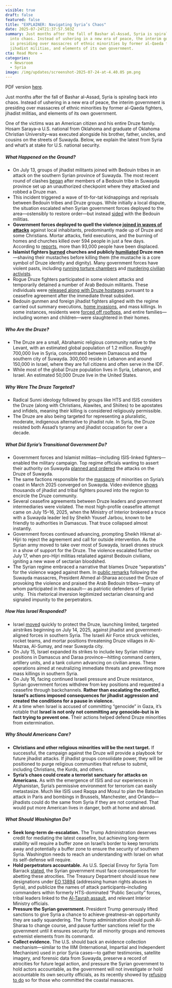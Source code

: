 ```yaml
---
visible: true
draft: false
featured: false
title: "EXPLAINER: Navigating Syria’s Chaos"
date: 2025-07-24T21:37:57.503Z
summary: Just months after the fall of Bashar al-Assad, Syria is spiraling back
  into chaos. Instead of ushering in a new era of peace, the interim government
  is presiding over massacres of ethnic minorities by former al-Qaeda fighters,
  jihadist militias, and elements of its own government.
cta: Read More →
categories:
  - Newsroom
  - Syria
image: /img/updates/screenshot-2025-07-24-at-4.40.05 pm.png
---
```

PDF version [here](https://polaris-us.netlify.app/docs/docs/explainer-navigating-syria%E2%80%99s-chaos.pdf).

Just months after the fall of Bashar al-Assad, Syria is spiraling back into chaos. Instead of ushering in a new era of peace, the interim government is presiding over massacres of ethnic minorities by former al-Qaeda fighters, jihadist militias, and elements of its own government.

One of the victims was an American citizen and his entire Druze family. Hosam Saraya–a U.S. national from Oklahoma and graduate of Oklahoma Christian University–was executed alongside his brother, father, uncles, and cousins on the streets of Suwayda. Below, we explain the latest from Syria and what’s at stake for U.S. national security.

##### What Happened on the Ground?

* On July 13, groups of jihadist militants joined with Bedouin tribes in an attack on the southern Syrian province of Suwayda. The most recent round of clashes [began](https://www.washingtonpost.com/world/2025/07/14/syria-druze-clashes-explainer-sweida-bedouin/86f410f0-60c7-11f0-bf70-56d8888ebb94_story.html) after members of a Bedouin tribe in Suwayda province set up an unauthorized checkpoint where they attacked and robbed a Druze man. 
* This incident triggered a wave of tit-for-tat kidnappings and reprisals between Bedouin tribes and Druze groups. While initially a local dispute, the situation escalated when Syrian government forces deployed to the area—ostensibly to restore order—but instead [sided](https://www.bbc.com/news/articles/c0m87d4p9gvo) with the Bedouin militias.
* **Government forces deployed to quell the violence [joined in waves of attacks](https://www.memri.org/reports/systematic-atrocities-against-druze-swaida-syria-july-2025-%E2%80%93-warning-graphic)** against local inhabitants, predominantly made up of Druze and some Christians. Mortar attacks, field executions, and the burning of homes and churches killed over 594 people in just a few days. According to [reports](https://reliefweb.int/report/syrian-arab-republic/syrian-arab-republic-flash-update-no-2-escalation-hostilities-sweida-governorate-20-july-2025), more than 93,000 people have been displaced.
* **Islamist fighters [burned](https://www.ncronline.org/news/houses-destroyed-church-burnt-new-wave-violence-against-syrian-christians) churches and publicly [humiliated](https://www.jpost.com/middle-east/article-861299) Druze men**—shaving their mustaches before killing them (the mustache is a core symbol of Druze identity and dignity). Many government forces have violent pasts, including [running torture chambers](https://snhr.org/blog/2022/01/31/57274/) and [murdering civilian activists](https://www.nytimes.com/2018/11/23/world/middleeast/syria-fares-activist-killed.html).
* Rogue Druze fighters participated in some violent attacks and temporarily detained a number of Arab Bedouin militants. These individuals were [released along with Druze hostages](https://www.reuters.com/world/middle-east/bedouin-civilians-leave-syrias-sweida-tense-truce-holds-2025-07-21/) pursuant to a ceasefire agreement after the immediate threat subsided. 
* Bedouin gunmen and foreign jihadist fighters aligned with the regime carried out summary executions, [home invasions](https://www.reuters.com/world/middle-east/bodies-looted-homes-syrias-druze-reeling-after-sweida-bloodshed-2025-07-18/), and mass killings. In some instances, residents were [forced off rooftops](https://twitter.com/FightExtremism/status/1946651366279041034), and entire families—including women and children—were slaughtered in their homes. 

##### Who Are the Druze?

* The Druze are a small, Abrahamic religious community native to the Levant, with an estimated global population of 1.2 million. Roughly 700,000 live in Syria, concentrated between Damascus and the southern city of Suwayda. 300,000 reside in Lebanon and around 150,000 in Israel, where they are full citizens and often serve in the IDF. 
* While most of the global Druze population lives in Syria, Lebanon, and Israel. An estimated 50,000 Druze live in the United States. 

##### Why Were The Druze Targeted?

* Radical Sunni ideology followed by groups like HTS and ISIS considers the Druze (along with Christians, Alawites, and Shiites) to be apostates and infidels, meaning their killing is considered religiously permissible.
* The Druze are also being targeted for representing a pluralistic, moderate, indigenous alternative to jihadist rule. In Syria, the Druze resisted both Assad’s tyranny and jihadist occupation for over a decade. 

##### What Did Syria’s Transitional Government Do?

* Government forces and Islamist militias—including ISIS-linked fighters— enabled the military campaign. Top regime officials wanting to assert their authority on Suwayda [planned and ordered](https://www.reuters.com/world/middle-east/syria-believed-it-had-green-light-us-israel-deploy-troops-sweida-2025-07-19/?utm_) the attacks on the Druze of Suwayda. 
* The same factions responsible for the [massacre](https://www.reuters.com/investigations/syrian-forces-massacred-1500-alawites-chain-command-led-damascus-2025-06-30/) of minorities on Syria’s coast in March 2025 converged on Suwayda. Video evidence [shows](https://twitter.com/vvanwilgenburg/status/1947014703172948161) thousands of jihadist and tribal fighters poured into the region to encircle the Druze community.
* Several ceasefire agreements between Druze leaders and government intermediaries were violated. The most high-profile ceasefire attempt came on July 15–16, 2025, when the Ministry of Interior brokered a truce with a Suwayda leader led by Sheikh Yousef Jarbou, known to be friendly to authorities in Damascus. That truce collapsed almost instantly. 
* Government forces continued advancing, prompting Sheikh Hikmat al-Hijri to reject the agreement and call for outside intervention. As the Syrian army moved to take over most of Suwayda, Israeli drones struck in a show of support for the Druze. The violence escalated further on July 17, when pro-Hijri militias retaliated against Bedouin civilians, igniting a new wave of sectarian bloodshed. 
* The Syrian regime embraced a narrative that blames Druze “separatists” for the violence waged against them. In [public remarks](https://x.com/MEMRIReports/status/1946866638512423247) following the Suwayda massacres, President Ahmed al-Sharaa accused the Druze of provoking the violence and praised the Arab Bedouin tribes—many of whom participated in the assault— as patriotic defenders of Syrian unity.  This rhetorical inversion legitimized sectarian cleansing and signaled impunity to the perpetrators.

##### How Has Israel Responded?

* Israel [moved](https://understandingwar.org/backgrounder/iran-update-july-16-2025) quickly to protect the Druze, launching limited, targeted airstrikes beginning on July 14, 2025, against jihadist and government-aligned forces in southern Syria. The Israeli Air Force struck vehicles, rocket teams, and mortar positions threatening Druze villages in Al-Mazraa, Al-Sumay, and near Suwayda city. 
* On July 15, Israel expanded its strikes to include key Syrian military positions in Damascus and Daraa province—hitting command centers, artillery units, and a tank column advancing on civilian areas. These operations aimed at neutralizing immediate threats and preventing more mass killings in southern Syria. 
* On July 16, facing continued Israeli pressure and Druze resistance, Syrian government forces withdrew from key positions and requested a ceasefire through backchannels. **Rather than escalating the conflict, Israel’s actions imposed consequences for jihadist aggression and created the conditions for a pause in violence.**
* At a time when Israel is accused of committing “genocide” in Gaza, it’s notable that **Israel is not only not committing any genocide–but is in fact trying to prevent one.** Their actions helped defend Druze minorities from extermination. 

##### Why Should Americans Care?

* **Christians and other religious minorities will be the next target.** If successful, the campaign against the Druze will provide a playbook for future jihadist attacks. If jihadist groups consolidate power, they will be positioned to purge religious communities that refuse to submit, including Christians, the Kurds, and others.
* **Syria’s chaos could create a terrorist sanctuary for attacks on Americans.** As with the emergence of ISIS and our experiences in Afghanistan, Syria’s permissive environment for terrorism can easily metastasize. Much like ISIS used Raqqa and Mosul to plan the Bataclan attack in Paris and bombings in Brussels, Manchester, and Orlando—jihadists could do the same from Syria if they are not contained. That would put more American lives in danger, both at home and abroad.

##### What Should Washington Do?

* **Seek long-term de-escalation.** The Trump Administration deserves credit for mediating the latest ceasefire, but achieving long-term stability will require a buffer zone on Israel’s border to keep terrorists away and potentially a buffer zone to ensure the security of southern Syria. Washington needs to reach an understanding with Israel on what its self-defense will require.
* **Hold perpetrators accountable.** As U.S. Special Envoy for Syria Tom Barrack [stated](https://x.com/USAMBTurkiye/status/1945454313666486540), the Syrian government must face consequences for abetting these atrocities. The Treasury Department should issue new designations under [EO 13894](https://www.federalregister.gov/documents/2019/10/17/2019-22849/blocking-property-and-suspending-entry-of-certain-persons-contributing-to-the-situation-in-syria) (addressing human rights abuses in Syria), and publicize the names of attack participants–including commanders within formerly HTS-dominated “Public Security” forces, tribal leaders linked to the [Al-Tayrah assault](https://www.syriahr.com/en/365857/), and relevant Interior Ministry officials.
* **Pressure the Syrian government.** President Trump generously lifted sanctions to give Syria a chance to achieve greatness–an opportunity they are sadly squandering. The Trump administration should push Al-Sharaa to change course, and pause further sanctions relief for the government until it ensures security for all minority groups and removes extremist elements from its command.
* **Collect evidence.** The U.S. should back an evidence collection mechanism—similar to the IIIM (International, Impartial and Independent Mechanism) used in prior Syria cases—to gather testimonies, satellite imagery, and forensic data from Suwayda, preserve a record of atrocities for future legal action, and pressure the Syrian government to hold actors accountable, as the government will not investigate or hold accountable its own security officials, as its recently showed by [refusing to do](https://americancenter.org/2025/07/22/coastal-findings/) so for those who committed the coastal massacres.